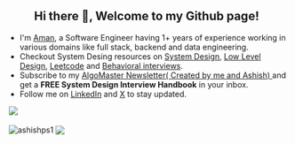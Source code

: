 <h2 align="center">Hi there 👋, Welcome to my Github page!</h2>
<ul>
  <li>I'm <a href = "https://aman-malviya22.netlify.app/">Aman</a>, a Software Engineer having 1+ years of experience working in various domains like full stack, backend and data engineering.</li>
  <li>Checkout System Desing resources on <a href = "https://github.com/ashishps1/awesome-system-design-resources">System Design</a>, <a href = "https://github.com/ashishps1/awesome-low-level-design">Low Level Design</a>, <a href = "https://github.com/ashishps1/awesome-leetcode-resources">Leetcode</a> and <a href = "https://github.com/ashishps1/awesome-behavioral-interviews">Behavioral interviews</a>.</li>
  <li>Subscribe to my <a href = "https://bit.ly/amghpr">AlgoMaster Newsletter( Created by me and Ashish) </a> and get a <b>FREE System Design Interview Handbook</b> in your inbox.</li>
  <li>Follow me on <a href="https://www.linkedin.com/in/aman-malviya-839392201/">LinkedIn</a> and <a href="https://x.com/AmanMalviy22">X</a> to stay updated.</li>
</ul>

&nbsp;![](https://komarev.com/ghpvc/?username=AmanMalviya22&color=brightgreen)
<p>&nbsp;<img align="center" src="https://github-readme-stats.vercel.app/api?username=AmanMalviya22&show_icons=true&locale=en" alt="ashishps1" />
<img align="center" src="https://github-readme-stats.vercel.app/api/top-langs/?username=&layout=compact&hide_border=true&&langs_count=10&show_icons=true&theme=transparent" />
</p>
